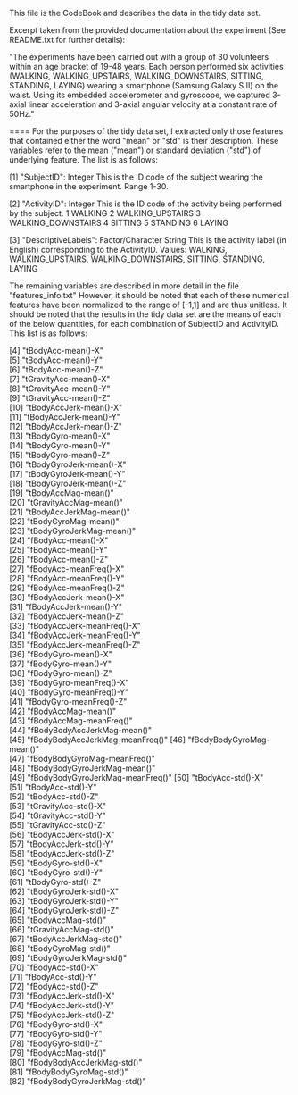 This file is the CodeBook and describes the data in the tidy data set.

Excerpt taken from the provided documentation about the experiment (See README.txt for further details):

"The experiments have been carried out with a group of 30 volunteers within an age bracket of 19-48 years. Each person performed six activities (WALKING, WALKING_UPSTAIRS, WALKING_DOWNSTAIRS, SITTING, STANDING, LAYING) wearing a smartphone (Samsung Galaxy S II) on the waist. Using its embedded accelerometer and gyroscope, we captured 3-axial linear acceleration and 3-axial angular velocity at a constant rate of 50Hz."

====
For the purposes of the tidy data set, I extracted only those features that contained either the word "mean" or "std" is their description.  These variables refer to the mean ("mean") or standard deviation ("std") of underlying feature.   The list is as follows:

 [1] "SubjectID":  Integer
 This is the ID code of the subject wearing the smartphone in the experiment.
 Range 1-30.
 
 [2] "ActivityID":  Integer
 This is the ID code of the activity being performed by the subject.
 1 WALKING
 2 WALKING_UPSTAIRS
 3 WALKING_DOWNSTAIRS
 4 SITTING
 5 STANDING
 6 LAYING
 
 [3] "DescriptiveLabels":  Factor/Character String
 This is the activity label (in English) corresponding to the ActivityID.
 Values: WALKING, WALKING_UPSTAIRS, WALKING_DOWNSTAIRS, SITTING, STANDING, LAYING
 
The remaining variables are described in more detail in the file "features_info.txt"
However, it should be noted that each of these numerical features have been normalized to the range of [-1,1] and are thus unitless.  It should be noted that the results in the tidy data set are the means of each of the below quantities, for each combination of SubjectID and ActivityID.  This list is as follows:
 
 [4] "tBodyAcc-mean()-X"              
 [5] "tBodyAcc-mean()-Y"              
 [6] "tBodyAcc-mean()-Z"              
 [7] "tGravityAcc-mean()-X"           
 [8] "tGravityAcc-mean()-Y"           
 [9] "tGravityAcc-mean()-Z"           
[10] "tBodyAccJerk-mean()-X"          
[11] "tBodyAccJerk-mean()-Y"          
[12] "tBodyAccJerk-mean()-Z"          
[13] "tBodyGyro-mean()-X"             
[14] "tBodyGyro-mean()-Y"             
[15] "tBodyGyro-mean()-Z"             
[16] "tBodyGyroJerk-mean()-X"         
[17] "tBodyGyroJerk-mean()-Y"         
[18] "tBodyGyroJerk-mean()-Z"         
[19] "tBodyAccMag-mean()"             
[20] "tGravityAccMag-mean()"          
[21] "tBodyAccJerkMag-mean()"         
[22] "tBodyGyroMag-mean()"            
[23] "tBodyGyroJerkMag-mean()"        
[24] "fBodyAcc-mean()-X"              
[25] "fBodyAcc-mean()-Y"              
[26] "fBodyAcc-mean()-Z"              
[27] "fBodyAcc-meanFreq()-X"          
[28] "fBodyAcc-meanFreq()-Y"          
[29] "fBodyAcc-meanFreq()-Z"          
[30] "fBodyAccJerk-mean()-X"          
[31] "fBodyAccJerk-mean()-Y"          
[32] "fBodyAccJerk-mean()-Z"          
[33] "fBodyAccJerk-meanFreq()-X"      
[34] "fBodyAccJerk-meanFreq()-Y"      
[35] "fBodyAccJerk-meanFreq()-Z"      
[36] "fBodyGyro-mean()-X"             
[37] "fBodyGyro-mean()-Y"             
[38] "fBodyGyro-mean()-Z"             
[39] "fBodyGyro-meanFreq()-X"         
[40] "fBodyGyro-meanFreq()-Y"         
[41] "fBodyGyro-meanFreq()-Z"         
[42] "fBodyAccMag-mean()"             
[43] "fBodyAccMag-meanFreq()"         
[44] "fBodyBodyAccJerkMag-mean()"     
[45] "fBodyBodyAccJerkMag-meanFreq()" 
[46] "fBodyBodyGyroMag-mean()"        
[47] "fBodyBodyGyroMag-meanFreq()"    
[48] "fBodyBodyGyroJerkMag-mean()"    
[49] "fBodyBodyGyroJerkMag-meanFreq()"
[50] "tBodyAcc-std()-X"               
[51] "tBodyAcc-std()-Y"               
[52] "tBodyAcc-std()-Z"               
[53] "tGravityAcc-std()-X"            
[54] "tGravityAcc-std()-Y"            
[55] "tGravityAcc-std()-Z"            
[56] "tBodyAccJerk-std()-X"           
[57] "tBodyAccJerk-std()-Y"           
[58] "tBodyAccJerk-std()-Z"           
[59] "tBodyGyro-std()-X"              
[60] "tBodyGyro-std()-Y"              
[61] "tBodyGyro-std()-Z"              
[62] "tBodyGyroJerk-std()-X"          
[63] "tBodyGyroJerk-std()-Y"          
[64] "tBodyGyroJerk-std()-Z"          
[65] "tBodyAccMag-std()"              
[66] "tGravityAccMag-std()"           
[67] "tBodyAccJerkMag-std()"          
[68] "tBodyGyroMag-std()"             
[69] "tBodyGyroJerkMag-std()"         
[70] "fBodyAcc-std()-X"               
[71] "fBodyAcc-std()-Y"               
[72] "fBodyAcc-std()-Z"               
[73] "fBodyAccJerk-std()-X"           
[74] "fBodyAccJerk-std()-Y"           
[75] "fBodyAccJerk-std()-Z"           
[76] "fBodyGyro-std()-X"              
[77] "fBodyGyro-std()-Y"              
[78] "fBodyGyro-std()-Z"              
[79] "fBodyAccMag-std()"              
[80] "fBodyBodyAccJerkMag-std()"      
[81] "fBodyBodyGyroMag-std()"         
[82] "fBodyBodyGyroJerkMag-std()" 